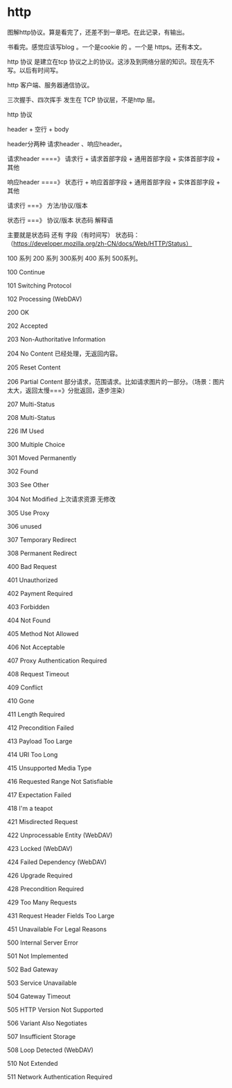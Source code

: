 # http
图解http协议。算是看完了，还差不到一章吧。在此记录，有输出。


书看完。感觉应该写blog 。一个是cookie 的 。一个是 https。还有本文。

http 协议 是建立在tcp 协议之上的协议。这涉及到网络分层的知识。现在先不写。以后有时间写。


http 客户端、服务器通信协议。

三次握手、四次挥手  发生在 TCP 协议层，不是http 层。

http 协议

header  + 空行   + body

header分两种  请求header 、响应header。


请求header  ====》  请求行   +   请求首部字段  + 通用首部字段 + 实体首部字段  + 其他  

响应header  ====》  状态行   +   响应首部字段  + 通用首部字段 + 实体首部字段  + 其他


请求行  ===》  方法/协议/版本

状态行 ===》  协议/版本 状态码 解释语


主要就是状态码    还有  字段（有时间写）
状态码：
（https://developer.mozilla.org/zh-CN/docs/Web/HTTP/Status）  

100  系列  200 系列  300系列   400 系列  500系列。

100 Continue  

101 Switching Protocol

102 Processing (WebDAV)

200 OK  

202 Accepted

203 Non-Authoritative Information

204 No Content  已经处理，无返回内容。

205 Reset Content

206 Partial Content  部分请求，范围请求。比如请求图片的一部分。（场景：图片太大，返回太慢===》分批返回，逐步渲染）

207 Multi-Status 

208 Multi-Status

226 IM Used

300 Multiple Choice

301 Moved Permanently

302 Found

303 See Other

304 Not Modified 上次请求资源 无修改

305 Use Proxy

306 unused

307 Temporary Redirect

308 Permanent Redirect

400 Bad Request

401 Unauthorized

402 Payment Required

403 Forbidden

404 Not Found

405 Method Not Allowed

406 Not Acceptable

407 Proxy Authentication Required

408 Request Timeout

409 Conflict

410 Gone

411 Length Required

412 Precondition Failed


413 Payload Too Large

414 URI Too Long

415 Unsupported Media Type

416 Requested Range Not Satisfiable

417 Expectation Failed

418 I'm a teapot

421 Misdirected Request

422 Unprocessable Entity (WebDAV)

423 Locked (WebDAV)

424 Failed Dependency (WebDAV)

426 Upgrade Required

428 Precondition Required

429 Too Many Requests

431 Request Header Fields Too Large

451 Unavailable For Legal Reasons

500 Internal Server Error

501 Not Implemented

502 Bad Gateway

503 Service Unavailable

504 Gateway Timeout

505 HTTP Version Not Supported

506 Variant Also Negotiates

507 Insufficient Storage

508 Loop Detected (WebDAV)

510 Not Extended

511 Network Authentication Required








